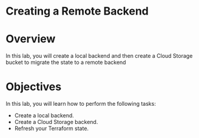 # Creating a Remote Backend

# **Overview**

In this lab, you will create a local backend and then create a Cloud Storage bucket to migrate the state to a remote backend

# **Objectives**

In this lab, you will learn how to perform the following tasks:

- Create a local backend.
- Create a Cloud Storage backend.
- Refresh your Terraform state.